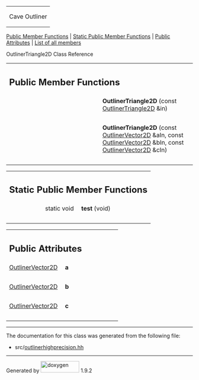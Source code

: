<table data-cellspacing="0" data-cellpadding="0">
<colgroup>
<col style="width: 100%" />
</colgroup>
<tbody>
<tr class="odd" style="height: 56px;">
<td id="projectalign" style="padding-left: 0.5em"><div id="projectname">
Cave Outliner
</div></td>
</tr>
</tbody>
</table>

[Public Member Functions](#pub-methods) | [Static Public Member
Functions](#pub-static-methods) | [Public Attributes](#pub-attribs) |
[List of all members](class_outliner_triangle2_d-members.html)

OutlinerTriangle2D Class Reference

<table class="memberdecls">
<colgroup>
<col style="width: 50%" />
<col style="width: 50%" />
</colgroup>
<tbody>
<tr class="odd heading">
<td colspan="2"><h2 id="public-member-functions" class="groupheader"><span id="pub-methods"></span> Public Member Functions</h2></td>
</tr>
<tr class="even memitem:a44055bed08ea0ee2f90dbeb60fadca34">
<td style="text-align: right;" class="memItemLeft" data-valign="top"><span id="a44055bed08ea0ee2f90dbeb60fadca34"></span>  </td>
<td class="memItemRight" data-valign="bottom"><strong>OutlinerTriangle2D</strong> (const <a href="class_outliner_triangle2_d.html" class="el">OutlinerTriangle2D</a> &amp;in)</td>
</tr>
<tr class="odd separator:a44055bed08ea0ee2f90dbeb60fadca34">
<td colspan="2" class="memSeparator"> </td>
</tr>
<tr class="even memitem:a12cf782e23c0a4e1bbecfd9b7d21f1d0">
<td style="text-align: right;" class="memItemLeft" data-valign="top"><span id="a12cf782e23c0a4e1bbecfd9b7d21f1d0"></span>  </td>
<td class="memItemRight" data-valign="bottom"><strong>OutlinerTriangle2D</strong> (const <a href="class_outliner_vector2_d.html" class="el">OutlinerVector2D</a> &amp;aIn, const <a href="class_outliner_vector2_d.html" class="el">OutlinerVector2D</a> &amp;bIn, const <a href="class_outliner_vector2_d.html" class="el">OutlinerVector2D</a> &amp;cIn)</td>
</tr>
<tr class="odd separator:a12cf782e23c0a4e1bbecfd9b7d21f1d0">
<td colspan="2" class="memSeparator"> </td>
</tr>
</tbody>
</table>

<table class="memberdecls">
<colgroup>
<col style="width: 50%" />
<col style="width: 50%" />
</colgroup>
<tbody>
<tr class="odd heading">
<td colspan="2"><h2 id="static-public-member-functions" class="groupheader"><span id="pub-static-methods"></span> Static Public Member Functions</h2></td>
</tr>
<tr class="even memitem:af7113a36533dbeb09f03f53e74a9e196">
<td style="text-align: right;" class="memItemLeft" data-valign="top"><span id="af7113a36533dbeb09f03f53e74a9e196"></span> static void </td>
<td class="memItemRight" data-valign="bottom"><strong>test</strong> (void)</td>
</tr>
<tr class="odd separator:af7113a36533dbeb09f03f53e74a9e196">
<td colspan="2" class="memSeparator"> </td>
</tr>
</tbody>
</table>

<table class="memberdecls">
<colgroup>
<col style="width: 50%" />
<col style="width: 50%" />
</colgroup>
<tbody>
<tr class="odd heading">
<td colspan="2"><h2 id="public-attributes" class="groupheader"><span id="pub-attribs"></span> Public Attributes</h2></td>
</tr>
<tr class="even memitem:a18f562f9381096ce4dbd86e6e5c1d83b">
<td style="text-align: right;" class="memItemLeft" data-valign="top"><span id="a18f562f9381096ce4dbd86e6e5c1d83b"></span> <a href="class_outliner_vector2_d.html" class="el">OutlinerVector2D</a> </td>
<td class="memItemRight" data-valign="bottom"><strong>a</strong></td>
</tr>
<tr class="odd separator:a18f562f9381096ce4dbd86e6e5c1d83b">
<td colspan="2" class="memSeparator"> </td>
</tr>
<tr class="even memitem:ad6ce9d645ae4f3c00a0e5e5d8ffd6a79">
<td style="text-align: right;" class="memItemLeft" data-valign="top"><span id="ad6ce9d645ae4f3c00a0e5e5d8ffd6a79"></span> <a href="class_outliner_vector2_d.html" class="el">OutlinerVector2D</a> </td>
<td class="memItemRight" data-valign="bottom"><strong>b</strong></td>
</tr>
<tr class="odd separator:ad6ce9d645ae4f3c00a0e5e5d8ffd6a79">
<td colspan="2" class="memSeparator"> </td>
</tr>
<tr class="even memitem:a1c2a4c81f7c26ebf22f2d2f6dd23ac77">
<td style="text-align: right;" class="memItemLeft" data-valign="top"><span id="a1c2a4c81f7c26ebf22f2d2f6dd23ac77"></span> <a href="class_outliner_vector2_d.html" class="el">OutlinerVector2D</a> </td>
<td class="memItemRight" data-valign="bottom"><strong>c</strong></td>
</tr>
<tr class="odd separator:a1c2a4c81f7c26ebf22f2d2f6dd23ac77">
<td colspan="2" class="memSeparator"> </td>
</tr>
</tbody>
</table>

------------------------------------------------------------------------

The documentation for this class was generated from the following file:

-   src/<a href="outlinerhighprecision_8hh_source.html" class="el">outlinerhighprecision.hh</a>

------------------------------------------------------------------------

<span class="small">Generated
by [<img src="doxygen.svg" class="footer" width="104" height="31" alt="doxygen" />](https://www.doxygen.org/index.html)
1.9.2</span>

